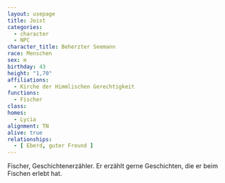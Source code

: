 ```yaml
---
layout: usepage
title: Joist
categories:
  - character
  - NPC
character_title: Beherzter Seemann
race: Menschen
sex: m
birthday: 43
height: "1,70"
affiliations:
  - Kirche der Himmlischen Gerechtigkeit
functions:
  - Fischer
class: 
homes:
  - Lycia
alignment: TN
alive: true
relationships:
  - [ Eberd, guter Freund ]
---
```


Fischer, Geschichtenerzähler. Er erzählt gerne Geschichten, die er beim Fischen erlebt hat.

